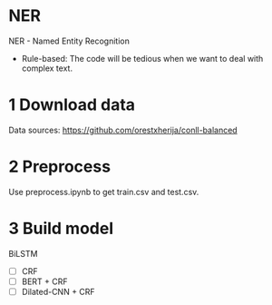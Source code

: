 # NER
NER - Named Entity Recognition
- Rule-based: The code will be tedious when we want to deal with complex text.

# 1 Download data
Data sources: https://github.com/orestxherija/conll-balanced

# 2 Preprocess
Use preprocess.ipynb to get train.csv and test.csv.

# 3 Build model


BiLSTM 
  
- [ ] CRF
- [ ] BERT + CRF
- [ ] Dilated-CNN + CRF 
